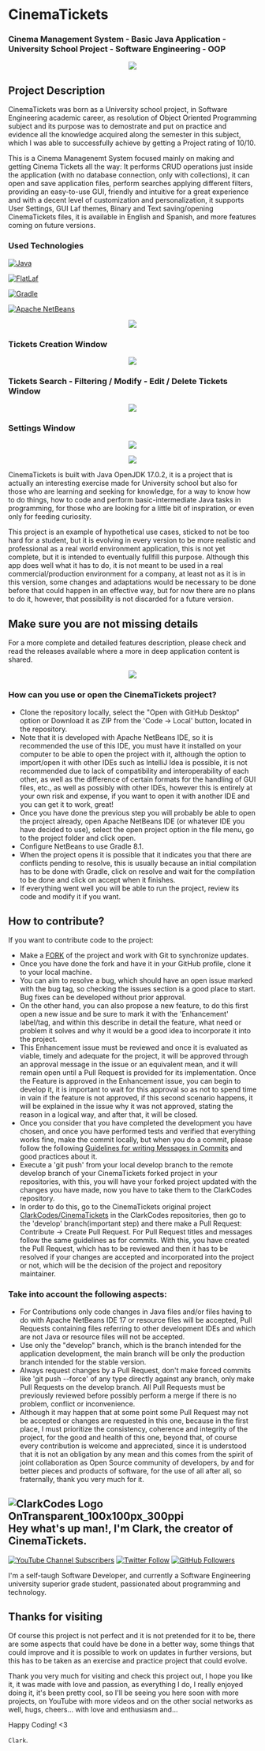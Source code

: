 # CinemaTickets
### Cinema Management System - Basic Java Application - University School Project - Software Engineering - OOP

<p align="center">
  <img src="https://user-images.githubusercontent.com/39943822/142564528-6b2f81ab-871a-49be-8a7f-a9adf56f76ce.png"/>
</p>

###
## Project Description
CinemaTickets was born as a University school project, in Software Engineering academic career, as resolution of Object Oriented Programming subject and its purpose was to demostrate and put on practice and evidence all the knowledge acquired along the semester in this subject, which I was able to successfully achieve by getting a Project rating of 10/10.

This is a Cinema Managenemt System focused mainly on making and getting Cinema Tickets all the way:
It performs CRUD operations just inside the application (with no database connection, only with collections), it can open and save application files, perform searches applying different filters, providing an easy-to-use GUI, friendly and intuitive for a great experience and with a decent level of customization and personalization, it supports User Settings, GUI Laf themes, Binary and Text saving/opening CinemaTickets files, it is available in English and Spanish, and more features coming on future versions.

### Used Technologies
[![Java](https://img.shields.io/badge/Java-OpenJDK_17.0.2-f89820.svg?longCache=true&style=flat)](https://jdk.java.net/archive/)

[![FlatLaf](https://img.shields.io/badge/FlatLaf-3.0-007ec6.svg?longCache=true&style=flat-square)](https://www.formdev.com/flatlaf/)

[![Gradle](https://img.shields.io/badge/Gradle-8.1-02303a.svg?longCache=true&style=flat&logo=gradle)](https://docs.gradle.org/8.1/release-notes.html)

[![Apache NetBeans](https://img.shields.io/badge/Apache_NetBeans-17-a1c535.svg?longCache=true&style=flat&logo=apachenetbeanside)](https://netbeans.apache.org/download/nb17/)

<p align="center">
  <img src="https://user-images.githubusercontent.com/39943822/167284068-78154a5e-7927-42a1-b02f-0991cb6fc99d.png"/>
</p>

### Tickets Creation Window
<p align="center">
  <img src="https://user-images.githubusercontent.com/39943822/167287138-1821e298-1226-4988-bc2c-b5212ca4d465.PNG"/>
</p>

### Tickets Search - Filtering / Modify - Edit / Delete Tickets Window
<p align="center">
  <img src="https://user-images.githubusercontent.com/39943822/167284405-b7349be2-5da8-4a53-a0e6-dc2febaddcfe.PNG"/>
</p>

### Settings Window
<p align="center">
  <img src="https://user-images.githubusercontent.com/39943822/167285673-5e1ed0e3-bdbe-4045-aec7-496d0de5f49a.PNG"/>
</p>
<p align="center">
  <img src="https://user-images.githubusercontent.com/39943822/167291392-40a6cd5d-fc6e-496e-ad12-2928b8b2c0e1.PNG"/>
</p>

CinemaTickets is built with Java OpenJDK 17.0.2, it is a project that is actually an interesting exercise made for University school but also for those who are learning and seeking for knowledge, for a way to know how to do things, how to code and perform basic-intermediate Java tasks in programming, for those who are looking for a little bit of inspiration, or even only for feeding curiosity.

This project is an example of hypothetical use cases, sticked to not be too hard for a student, but it is evolving in every version to be more realistic and professional as a real world environment application, this is not yet complete, but it is intended to eventually fullfill this purpose. Although this app does well what it has to do, it is not meant to be used in a real commercial/production environment for a company, at least not as it is in this version, some changes and adaptations would be necessary to be done before that could happen in an effective way, but for now there are no plans to do it, however, that possibility is not discarded for a future version.

## Make sure you are not missing details
For a more complete and detailed features description, please check and read the releases available where a more in deep application content is shared.

<p align="center">
  <img src="https://user-images.githubusercontent.com/39943822/235851398-c15b2614-be43-475b-9be7-0cc612aad613.png"/>
</p>

###
### How can you use or open the CinemaTickets project?
* Clone the repository locally, select the "Open with GitHub Desktop" option or Download it as ZIP from the 'Code -> Local' button, located in the repository.
* Note that it is developed with Apache NetBeans IDE, so it is recommended the use of this IDE, you must have it installed on your computer to be able to open the project with it, although the option to import/open it with other IDEs such as IntelliJ Idea is possible, it is not recommended due to lack of compatibility and interoperability of each other, as well as the difference of certain formats for the handling of GUI files, etc., as well as possibly with other IDEs, however this is entirely at your own risk and expense, if you want to open it with another IDE and you can get it to work, great!
* Once you have done the previous step you will probably be able to open the project already, open Apache NetBeans IDE (or whatever IDE you have decided to use), select the open project option in the file menu, go to the project folder and click open.
* Configure NetBeans to use Gradle 8.1.
* When the project opens it is possible that it indicates you that there are conflicts pending to resolve, this is usually because an initial compilation has to be done with Gradle, click on resolve and wait for the compilation to be done and click on accept when it finishes.
* If everything went well you will be able to run the project, review its code and modify it if you want.

## How to contribute?
If you want to contribute code to the project: 
* Make a [FORK](https://github.com/clarkcodes/CinemaTickets/fork) of the project and work with Git to synchronize updates. 
* Once you have done the fork and have it in your GitHub profile, clone it to your local machine.
* You can aim to resolve a bug, which should have an open issue marked with the bug tag, so checking the issues section is a good place to start. Bug fixes can be developed without prior approval.
* On the other hand, you can also propose a new feature, to do this first open a new issue and be sure to mark it with the 'Enhancement' label/tag, and within this describe in detail the feature, what need or problem it solves and why it would be a good idea to incorporate it into the project.
* This Enhancement issue must be reviewed and once it is evaluated as viable, timely and adequate for the project, it will be approved through an approval message in the issue or an equivalent mean, and it will remain open until a Pull Request is provided for its implementation. Once the Feature is approved in the Enhancement issue, you can begin to develop it, it is important to wait for this approval so as not to spend time in vain if the feature is not approved, if this second scenario happens, it will be explained in the issue why it was not approved, stating the reason in a logical way, and after that, it will be closed.
* Once you consider that you have completed the development you have chosen, and once you have performed tests and verified that everything works fine, make the commit locally, but when you do a commit, please follow the following [Guidelines for writing Messages in Commits](https://gist.github.com/robertpainsi/b632364184e70900af4ab688decf6f53) and good practices about it.
* Execute a 'git push' from your local develop branch to the remote develop branch of your CinemaTickets forked project in your repositories, with this, you will have your forked project updated with the changes you have made, now you have to take them to the ClarkCodes repository.
* In order to do this, go to the CinemaTickets original project [ClarkCodes/CinemaTickets](https://github.com/ClarkCodes/CinemaTickets) in the ClarkCodes repositories, then go to the 'develop' branch(important step) and there make a Pull Request: Contribute -> Create Pull Request. For Pull Request titles and messages follow the same guidelines as for commits. With this, you have created the Pull Request, which has to be reviewed and then it has to be resolved if your changes are accepted and incorporated into the project or not, which will be the decision of the project and repository maintainer.

### Take into account the following aspects:
* For Contributions only code changes in Java files and/or files having to do with Apache NetBeans IDE 17 or resource files will be accepted, Pull Requests containing files referring to other development IDEs and which are not Java or resource files will not be accepted.
* Use only the "develop" branch, which is the branch intended for the application development, the main branch will be only the production branch intended for the stable version.
* Always request changes by a Pull Request, don't make forced commits like 'git push --force' of any type directly against any branch, only make Pull Requests on the develop branch. All Pull Requests must be previously reviewed before possibly perform a merge if there is no problem, conflict or inconvenience.
* Although it may happen that at some point some Pull Request may not be accepted or changes are requested in this one, because in the first place, I must prioritize the consistency, coherence and integrity of the project, for the good and health of this one, beyond that, of course every contribution is welcome and appreciated, since it is understood that it is not an obligation by any mean and this comes from the spirit of joint collaboration as Open Source community of developers, by and for better pieces and products of software, for the use of all after all, so fraternally, thank you very much for it.

###
## ![ClarkCodes Logo OnTransparent_100x100px_300ppi](https://user-images.githubusercontent.com/39943822/235443512-3ab382e8-888e-4d2d-87ba-1c8f4ef3ec45.png) Hey what's up man!, I'm Clark, the creator of CinemaTickets.
[![YouTube Channel Subscribers](https://img.shields.io/youtube/channel/views/:@clarkcodes?style=social)](https://youtube.com/@ClarkCodes?sub_confirmation=1)
[![Twitter Follow](https://img.shields.io/twitter/follow/ClarkCodes?style=social)](https://twitter.com/clarkcodes)
[![GitHub Followers](https://img.shields.io/github/followers/ClarkCodes?style=social)](https://github.com/ClarkCodes)

I'm a self-taugh Software Developer, and currently a Software Engineering university superior grade student, passionated about programming and technology.

## Thanks for visiting
Of course this project is not perfect and it is not pretended for it to be, there are some aspects that could have be done in a better way, some things that could improve and it is possible to work on updates in further versions, but this has to be taken as an exercise and practice project that could evolve.

Thank you very much for visiting and check this project out, I hope you like it, it was made with love and passion, as everything I do, I really enjoyed doing it, it's been pretty cool, so I'll be seeing you here soon with more projects, on YouTube with more videos and on the other social networks as well, hugs, cheers... with love and enthusiasm and... 

Happy Coding! <3 

`Clark`.
